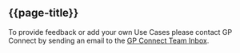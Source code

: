 ## {{page-title}}

To provide feedback or add your own Use Cases please contact GP Connect by sending an email to the [GP Connect Team Inbox](mailto:gpconnect@nhs.net).
